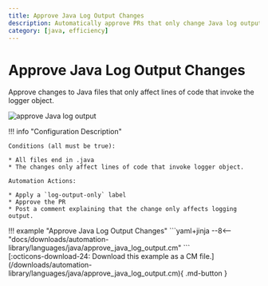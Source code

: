 ```yaml
---
title: Approve Java Log Output Changes
description: Automatically approve PRs that only change Java log output.
category: [java, efficiency]
---
```

# Approve Java Log Output Changes

<!-- --8<-- [start:example]-->

Approve changes to Java files that only affect lines of code that invoke the logger object.

![approve Java log output](/automations/languages/approve-log-output.png)


!!! info "Configuration Description"


    Conditions (all must be true):

    * All files end in .java
    * The changes only affect lines of code that invoke logger object.

    Automation Actions:

    * Apply a `log-output-only` label
    * Approve the PR
    * Post a comment explaining that the change only affects logging output.

<div class="automationExample" markdown="1">
!!! example "Approve Java Log Output Changes"
    ```yaml+jinja
    --8<-- "docs/downloads/automation-library/languages/java/approve_java_log_output.cm"
    ```
    <div class="result" markdown>
      <span>
      [:octicons-download-24: Download this example as a CM file.](/downloads/automation-library/languages/java/approve_java_log_output.cm){ .md-button }
      </span>
    </div>
<!-- --8<-- [end:example]-->
